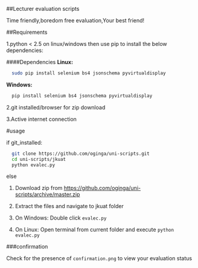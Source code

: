 ##Lecturer evaluation scripts

Time friendly,boredom free evaluation,Your best friend!

##Requirements

1.python < 2.5 on linux/windows then use pip to install the below dependencies:

####Dependencies
**Linux:**
```bash
  sudo pip install selenium bs4 jsonschema pyvirtualdisplay
  ```
  
**Windows:**
```bash
  pip install selenium bs4 jsonschema pyvirtualdisplay
  ```
  
2.git installed/browser for zip download

3.Active internet connection

#usage

if git_installed:
```bash
  git clone https://github.com/oginga/uni-scripts.git
  cd uni-scripts/jkuat
  python evalec.py
  ```
else

1. Download zip from https://github.com/oginga/uni-scripts/archive/master.zip 

2. Extract the files and navigate to jkuat folder

3. On Windows: Double click  ``` evalec.py ``` 

4. On Linux: Open terminal from current folder and execute ```python evalec.py``` 

###confirmation

Check for the presence of ```confirmation.png``` to view your evaluation status
